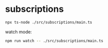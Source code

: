 # subscriptions

```bash
npx ts-node ./src/subscriptions/main.ts
```

watch mode:

```bash
npm run watch -- ./src/subscriptions/main.ts
```
